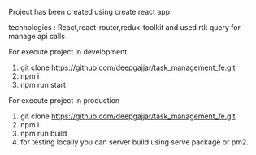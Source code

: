 Project has been created using create react app

technologies : 
React,react-router,redux-toolkit and used rtk query for manage api calls

For execute project in development 

1. git clone https://github.com/deepgajjar/task_management_fe.git
2. npm i 
3. npm run start

For execute project in production

1. git clone https://github.com/deepgajjar/task_management_fe.git
2. npm i 
3. npm run build
4. for testing locally you can server build using serve package or pm2.